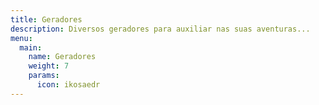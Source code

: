 ```yaml
---
title: Geradores
description: Diversos geradores para auxiliar nas suas aventuras...
menu:
  main:
    name: Geradores
    weight: 7
    params:
      icon: ikosaedr
---
```

